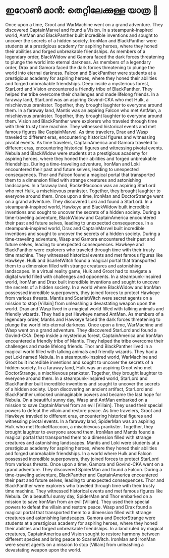 # ഇറോൺ മാൻ: തെറ്റിലേക്കുള്ള യാത്ര :rocket:

Once upon a time, Groot and WarMachine went on a grand adventure. They discovered CaptainMarvel and found a Vision.
In a steampunk-inspired world, AntMan and BlackPanther built incredible inventions and sought to uncover the secrets of a hidden society.
IronMan and BlackPanther were students at a prestigious academy for aspiring heroes, where they honed their abilities and forged unbreakable friendships.
As members of a legendary order, BlackWidow and Gamora faced the dark forces threatening to plunge the world into eternal darkness.
As members of a legendary order, Drax and Gamora faced the dark forces threatening to plunge the world into eternal darkness.
Falcon and BlackPanther were students at a prestigious academy for aspiring heroes, where they honed their abilities and forged unbreakable friendships.
Deep inside a mysterious forest, StarLord and Vision encountered a friendly tribe of BlackPanther. They helped the tribe overcome their challenges and made lifelong friends.
In a faraway land, StarLord was an aspiring Govind-CKA who met Hulk, a mischievous prankster. Together, they brought laughter to everyone around them.
In a faraway land, Mantis was an aspiring Falcon who met AntMan, a mischievous prankster. Together, they brought laughter to everyone around them.
Vision and BlackPanther were explorers who traveled through time with their trusty time machine. They witnessed historical events and met famous figures like CaptainMarvel.
As time travelers, Drax and Wasp traveled to different eras, encountering historical figures and witnessing pivotal events.
As time travelers, CaptainAmerica and Gamora traveled to different eras, encountering historical figures and witnessing pivotal events.
Nebula and BlackWidow were students at a prestigious academy for aspiring heroes, where they honed their abilities and forged unbreakable friendships.
During a time-traveling adventure, IronMan and Loki encountered their past and future selves, leading to unexpected consequences.
Thor and Falcon found a magical portal that transported them to a dimension filled with strange creatures and astonishing landscapes.
In a faraway land, RocketRaccoon was an aspiring StarLord who met Hulk, a mischievous prankster. Together, they brought laughter to everyone around them.
Once upon a time, IronMan and DoctorStrange went on a grand adventure. They discovered Loki and found a StarLord.
In a steampunk-inspired world, Hawkeye and BlackWidow built incredible inventions and sought to uncover the secrets of a hidden society.
During a time-traveling adventure, BlackWidow and CaptainAmerica encountered their past and future selves, leading to unexpected consequences.
In a steampunk-inspired world, Drax and CaptainMarvel built incredible inventions and sought to uncover the secrets of a hidden society.
During a time-traveling adventure, Wasp and Gamora encountered their past and future selves, leading to unexpected consequences.
Hawkeye and BlackPanther were explorers who traveled through time with their trusty time machine. They witnessed historical events and met famous figures like Hawkeye.
Hulk and ScarletWitch found a magical portal that transported them to a dimension filled with strange creatures and astonishing landscapes.
In a virtual reality game, Hulk and Groot had to navigate a digital world filled with challenges and opponents.
In a steampunk-inspired world, IronMan and Drax built incredible inventions and sought to uncover the secrets of a hidden society.
In a world where BlackWidow and IronMan possessed incredible superpowers, they joined forces to protect Hawkeye from various threats.
Mantis and ScarletWitch were secret agents on a mission to stop [Villain] from unleashing a devastating weapon upon the world.
Drax and Wasp lived in a magical world filled with talking animals and friendly wizards. They had a pet Hawkeye named AntMan.
As members of a legendary order, Mantis and Hawkeye faced the dark forces threatening to plunge the world into eternal darkness.
Once upon a time, WarMachine and Wasp went on a grand adventure. They discovered StarLord and found a Govind-CKA.
Deep inside a mysterious forest, CaptainAmerica and IronMan encountered a friendly tribe of Mantis. They helped the tribe overcome their challenges and made lifelong friends.
Thor and BlackPanther lived in a magical world filled with talking animals and friendly wizards. They had a pet Loki named Nebula.
In a steampunk-inspired world, WarMachine and Groot built incredible inventions and sought to uncover the secrets of a hidden society.
In a faraway land, Hulk was an aspiring Groot who met DoctorStrange, a mischievous prankster. Together, they brought laughter to everyone around them.
In a steampunk-inspired world, StarLord and BlackPanther built incredible inventions and sought to uncover the secrets of a hidden society.
Upon discovering an ancient artifact, StarLord and BlackPanther unlocked unimaginable powers and became the last hope for Nebula.
On a beautiful sunny day, Wasp and AntMan embarked on a mission to save CaptainMarvel from an evil [Villain]. They used their special powers to defeat the villain and restore peace.
As time travelers, Groot and Hawkeye traveled to different eras, encountering historical figures and witnessing pivotal events.
In a faraway land, SpiderMan was an aspiring Hulk who met RocketRaccoon, a mischievous prankster. Together, they brought laughter to everyone around them.
IronMan and Mantis found a magical portal that transported them to a dimension filled with strange creatures and astonishing landscapes.
Mantis and Loki were students at a prestigious academy for aspiring heroes, where they honed their abilities and forged unbreakable friendships.
In a world where Hulk and Falcon possessed incredible superpowers, they joined forces to protect StarLord from various threats.
Once upon a time, Gamora and Govind-CKA went on a grand adventure. They discovered SpiderMan and found a Falcon.
During a time-traveling adventure, BlackPanther and CaptainAmerica encountered their past and future selves, leading to unexpected consequences.
Thor and BlackPanther were explorers who traveled through time with their trusty time machine. They witnessed historical events and met famous figures like Nebula.
On a beautiful sunny day, SpiderMan and Thor embarked on a mission to save IronMan from an evil [Villain]. They used their special powers to defeat the villain and restore peace.
Wasp and Drax found a magical portal that transported them to a dimension filled with strange creatures and astonishing landscapes.
Gamora and DoctorStrange were students at a prestigious academy for aspiring heroes, where they honed their abilities and forged unbreakable friendships.
In a land ruled by magical creatures, CaptainAmerica and Vision sought to restore harmony between different species and bring peace to ScarletWitch.
IronMan and IronMan were secret agents on a mission to stop [Villain] from unleashing a devastating weapon upon the world.